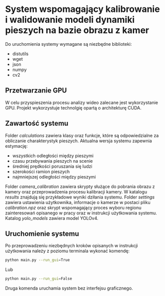 # System wspomagający kalibrowanie i walidowanie modeli dynamiki pieszych na bazie obrazu z kamer

Do uruchomienia systemy wymagane są niezbędne biblioteki:
- distutils
- wget
- json
- numpy
- cv2

## Przetwarzanie GPU
W celu przyspieszenia procesu analizy wideo zalecane jest wykorzystanie GPU. Projekt wykorzystuje technolgię opartą o architekturę CUDA.

## Zawartość systemu
Folder _calculations_ zawiera klasy oraz funkcje, które są odpowiedzialne za obliczanie charakterystyk pieszych. Aktualna wersja systemu zapewnia estymację:
- wszystkich odległości między pieszymi
- czasu przebywania pieszych na scenie
- średniej prędkości poruszania się ludzi
- szerokości ramion pieszych
- najmniejszej odległości między pieszymi

Folder _camera_calibration_ zawiera skrypty służące do pobrania obrazu z kamery oraz przeprowadzenia procesu kalibracji kamery. W katalogu _results_ znajdują się przykładowe wyniki dziłania systemu. Folder _settings_ zawiera ustawienia użytkownika, informacje o kamerze w postaci pliku _calibration.npz_ oraz skrypt wspomagający proces wyboru regionu zainteresowań opisanego w pracy oraz w instrukcji użytkowania systemu. Katalog _yolo_models_ zawiera model YOLOv4.

## Uruchomienie systemu

Po przeprowadzeniu niezbędnych kroków opisanych w instrukcji użytkowania należy z poziomu terminala wykonać komendę:

```sh
python main.py --run_gui=True
```

Lub

```sh
python main.py --run_gui=False
```

Druga komenda uruchamia system bez interfejsu graficznego.
